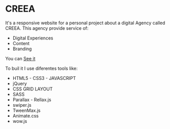 # CREEA

It's a responsive website for a personal project about a digital Agency called CREEA. This agency provide service of:
- Digital Experiences
- Content
- Branding

You can [See it](https://corozb.github.io/creea/)

To buil it I use diferentes tools like:
- HTML5 - CSS3 - JAVASCRIPT
- jQuery
- CSS GRID LAYOUT
- SASS
- Parallax - Rellax.js
- swiper.js
- TweenMax.js
- Animate.css
- wow.js